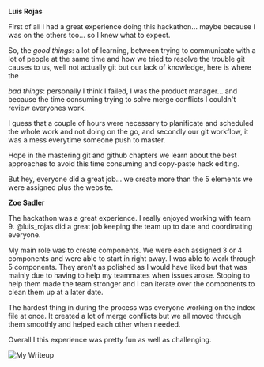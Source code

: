 **Luis Rojas**

First of all I had a great experience doing this hackathon... maybe because I was on the others too... so I knew what to expect.

So, the *good things*: a lot of learning, between trying to communicate with a lot of people at the same time and how we tried
to resolve the trouble git causes to us, well not actually git but our lack of knowledge, here is where the

*bad things*: personally I think I failed, I was the product manager... and because the time consuming trying to solve merge
conflicts I couldn't review everyones work. 

I guess that a couple of hours were necessary to planificate and scheduled the whole work
and not doing on the go, and secondly our git workflow, it was a mess everytime someone push to master. 

Hope in the mastering git and github chapters we learn about the best approaches to avoid this time consuming and copy-paste
hack editing.

But hey, everyone did a great job... we create more than the 5 elements we were assigned plus the website.


**Zoe Sadler**

The hackathon was a great experience. I really enjoyed working with team 9. @luis_rojas did a great job keeping the team up to date and coordinating everyone.

My main role was to create components. We were each assigned 3 or 4 components and were able to start in right away. I was able to work through 5 components. They aren't as polished as I would have liked but that was mainly due to having to help my teammates when issues arose. Stoping to help them made the team stronger and I can iterate over the components to clean them up at a later date.

The hardest thing in during the process was everyone working on the index file at once. It created a lot of merge conflicts but we all moved through them smoothly and helped each other when needed.

Overall I this experience was pretty fun as well as challenging.


![My Writeup](https://puu.sh/ulD9p/6be0eb4274.png)

